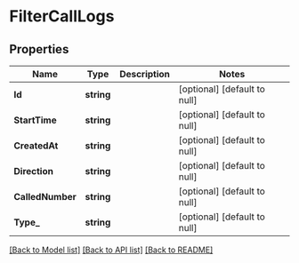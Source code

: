 # FilterCallLogs

## Properties
Name | Type | Description | Notes
------------ | ------------- | ------------- | -------------
**Id** | **string** |  | [optional] [default to null]
**StartTime** | **string** |  | [optional] [default to null]
**CreatedAt** | **string** |  | [optional] [default to null]
**Direction** | **string** |  | [optional] [default to null]
**CalledNumber** | **string** |  | [optional] [default to null]
**Type_** | **string** |  | [optional] [default to null]

[[Back to Model list]](../README.md#documentation-for-models) [[Back to API list]](../README.md#documentation-for-api-endpoints) [[Back to README]](../README.md)


